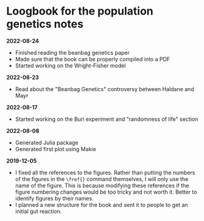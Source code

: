 # Loogbook for the population genetics notes

**2022-08-24**
- Finished reading the beanbag genetics paper
- Made sure that the book can be properly compiled into a PDF
- Started working on the Wright-Fisher model

**2022-08-23**
- Read about the "Beanbag Genetics" controversy between Haldane and Mayr

**2022-08-17**
- Started working on the Buri experiment and "randomness of life" section

**2022-08-08**
- Generated Julia package
- Generated first plot using Makie

**2019-12-05**

- I fixed all the references to the figures. Rather than putting the numbers of
the figures in the `\fref{}` command themselves, I will only use the name of
the figure. This is because modifying these references if the figure numbering
changes would be too tricky and not worth it. Better to identify figures by
their names.
- I planned a new structure for the book and sent it to people to get an
  initial gut reaction.
